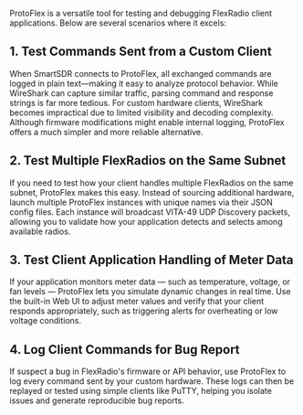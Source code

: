 ProtoFlex is a versatile tool for testing and debugging FlexRadio client applications. Below are several scenarios where it excels:

## 1. Test Commands Sent from a Custom Client
When SmartSDR connects to ProtoFlex, all exchanged commands are logged in plain text—making it easy to analyze protocol behavior. While WireShark can capture similar traffic, parsing command and response strings is far more tedious. For custom hardware clients, WireShark becomes impractical due to limited visibility and decoding complexity. Although firmware modifications might enable internal logging, ProtoFlex offers a much simpler and more reliable alternative.

## 2. Test Multiple FlexRadios on the Same Subnet
If you need to test how your client handles multiple FlexRadios on the same subnet, ProtoFlex makes this easy. Instead of sourcing additional hardware, launch multiple ProtoFlex instances with unique names via their JSON config files. Each instance will broadcast VITA-49 UDP Discovery packets, allowing you to validate how your application detects and selects among available radios.

## 3. Test Client Application Handling of Meter Data
If your application monitors meter data — such as temperature, voltage, or fan levels — ProtoFlex lets you simulate dynamic changes in real time. Use the built-in Web UI to adjust meter values and verify that your client responds appropriately, such as triggering alerts for overheating or low voltage conditions.

## 4. Log Client Commands for Bug Report
If suspect a bug in FlexRadio's firmware or API behavior, use ProtoFlex to log every command sent by your custom hardware. These logs can then be replayed or tested using simple clients like PuTTY, helping you isolate issues and generate reproducible bug reports.

